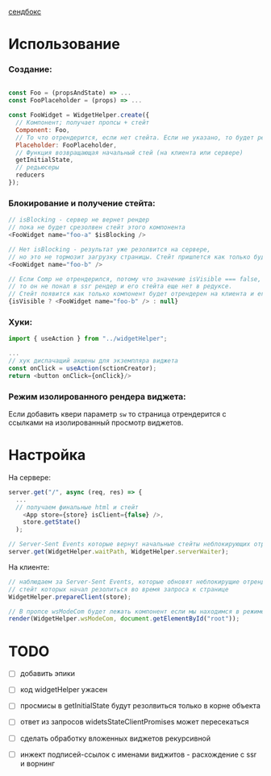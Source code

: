 [сендбокс](https://codesandbox.io/s/ssr-widgets-proto-0rlx2)

# Использование

### Создание:

```js

const Foo = (propsAndState) => ...
const FooPlaceholder = (props) => ...

const FooWidget = WidgetHelper.create({
  // Компонент; получает пропсы + стейт
  Component: Foo,
  // То что отрендерится, если нет стейта. Если не указано, то будет рендериться Component только с пропсами
  Placeholder: FooPlaceholder,
  // Функция возвращающая начальный стей (на клиента или сервере)
  getInitialState,
  // редьюсеры
  reducers
});
```

### Блокирование и получение стейта:

```js
// isBlocking - сервер не вернет рендер
// пока не будет срезолвен стейт этого компонента
<FooWidget name="foo-a" $isBlocking />

// Нет isBlocking - результат уже резолвится на сервере,
// но это не тормозит загрузку страницы. Стейт пришлется как только будет готов
<FooWidget name="foo-b" />

// Если Comp не отрендерился, потому что значение isVisible === false,
// то он не понал в ssr рендер и его стейта еще нет в редуксе.
// Стейт появится как только компонент будет отрендерен на клиента и его стейт срезолвится.
{isVisible ? <FooWidget name="foo-b" /> : null}
```

### Хуки:

```js
import { useAction } from "../widgetHelper";

...
// хук диспачащий акшены для экземпляра виджета
const onClick = useAction(sctionCreator);
return <button onClick={onClick}/>
```

### Режим изолированного рендера виджета:

Если добавить квери параметр `sw` то страница отрендерится с ссылками на изолированный просмотр виджетов.

# Настройка

На сервере:

```js
server.get("/", async (req, res) => {
  ...
  // получаем финальные html и стейт
    <App store={store} isClient={false} />,
    store.getState()
  );
```

```js
// Server-Sent Events которые вернут начальные стейты неблокирующих отрендеренных виджетов
server.get(WidgetHelper.waitPath, WidgetHelper.serverWaiter);
```

На клиенте:

```js
// наблюдаем за Server-Sent Events, которые обновят неблокирущие отрендеренные виджеты,
// стейт которых начал резолиться во время запроса к странице
WidgetHelper.prepareClient(store);
```

```js
// В пропсе wsModeCom будет лежать компонент если мы находимся в режиме рендера одного виджета
render(WidgetHelper.wsModeCom, document.getElementById("root"));
```

# TODO

- [ ] добавить эпики

- [ ] код widgetHelper ужасен
- [ ] просмисы в getInitialState будут резолвиться только в корне объекта
- [ ] ответ из запросов widetsStateClientPromises может пересекаться
- [ ] сделать обработку вложенных виджетов рекурсивной
- [ ] инжект подписей-ссылок с именами виджитов - расхождение с ssr и ворнинг
